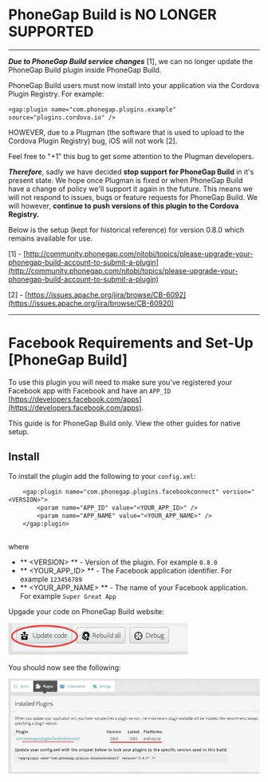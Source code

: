 # PhoneGap Build is NO LONGER SUPPORTED

-----

***Due to PhoneGap Build service changes*** [1], we can no longer update the PhoneGap Build plugin inside PhoneGap Build.

PhoneGap Build users must now install into your application via the Cordova Plugin Registry. For example:

```
<gap:plugin name="com.phonegap.plugins.example" source="plugins.cordova.io" />
```

HOWEVER, due to a Plugman (the software that is used to upload to the Cordova Plugin Registry) bug, iOS will not work [2].

Feel free to "+1" this bug to get some attention to the Plugman developers.

***Therefore***, sadly we have decided **stop support for PhoneGap Build** in it's present state. We hope once Plugman is fixed or when PhoneGap Build have a change of policy we'll support it again in the future. This means we will not respond to issues, bugs or feature requests for PhoneGap Build. We will however, **continue to push versions of this plugin to the Cordova Registry.**

Below is the setup (kept for historical reference) for version 0.8.0 which remains available for use.

[1] - [http://community.phonegap.com/nitobi/topics/please-upgrade-your-phonegap-build-account-to-submit-a-plugin](http://community.phonegap.com/nitobi/topics/please-upgrade-your-phonegap-build-account-to-submit-a-plugin)

[2] - [https://issues.apache.org/jira/browse/CB-6092](https://issues.apache.org/jira/browse/CB-60920)

-----

# Facebook Requirements and Set-Up [PhoneGap Build]

To use this plugin you will need to make sure you've registered your Facebook app with Facebook and have an `APP_ID` [https://developers.facebook.com/apps](https://developers.facebook.com/apps).

This guide is for PhoneGap Build only. View the other guides for native setup.

## Install

To install the plugin add the following to your `config.xml`:

```
	<gap:plugin name="com.phonegap.plugins.facebookconnect" version="<VERSION>">
        <param name="APP_ID" value="<YOUR_APP_ID>" />
        <param name="APP_NAME" value="<YOUR_APP_NAME>" />
    </gap:plugin>
    
```

where

- ** \<VERSION\> ** - Version of the plugin. For example `0.8.0`
- ** \<YOUR_APP_ID\> ** - The Facebook application identifier. For example `123456789`
- ** \<YOUR_APP_NAME\> ** - The name of your Facebook application. For example `Super Great App`

Upgade your code on PhoneGap Build website:

![image](guide/update_button.png)

You should now see the following:

![image](guide/installed_plugins.png)

